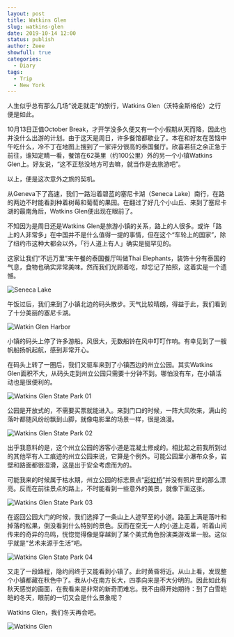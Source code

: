 ```yaml
---
layout: post
title: Watkins Glen
slug: watkins-glen
date: 2019-10-14 12:00
status: publish
author: Zeee
showfull: true
categories: 
  - Diary
tags:
  - Trip
  - New York
---
```


人生似乎总有那么几场“说走就走”的旅行，Watkins Glen（沃特金斯格伦）之行便是如此。

10月13日正值October Break，才开学没多久便又有一个小假期从天而降，因此也并没什么出游的计划。由于这天是周日，许多餐馆都歇业了。本在和好友在苦恼中午吃什么，冷不丁在地图上搜到了一家评分很高的泰国餐厅。欣喜若狂之余正急于前往，谁知定睛一看，餐馆在62英里（约100公里）外的另一个小镇Watkins Glen上。好友说，“这不正愁没地方可去嘛，就当作是去旅游吧”。

以上，便是这次意外之旅的契机。

从Geneva下了高速，我们一路沿着碧蓝的塞尼卡湖（Seneca Lake）南行，在路的两边不时能看到种着树莓和葡萄的果园。在翻过了好几个小山丘、来到了塞尼卡湖的最南角后，Watkins Glen便出现在眼前了。

不知因为是周日还是Watkins Glen是旅游小镇的关系，路上的人很多。或许「路上的人非常多」在中国并不是什么值得一提的事情，但在这个“车轮上的国家”，除了纽约市这种大都会以外，「行人道上有人」确实是挺罕见的。

这家让我们“不远万里”来午餐的泰国餐厅叫做Thai Elephants，装饰十分有泰国的气息，食物也确实非常美味。然而我们光顾着吃，却忘记了拍照，这着实是一个遗憾。

![Seneca Lake](./Watkins_Glen_04.jpeg "左上角是一个产湖盐的工厂")

午饭过后，我们来到了小镇北边的码头散步。天气比较晴朗，得益于此，我们看到了十分美丽的塞尼卡湖。

![Watkin Glen Harbor](./Watkins_Glen_02.jpeg "停满了船只的码头")

小镇的码头上停了许多游船。风很大，无数船铃在风中叮叮作响。有幸见到了一艘帆船扬帆起航，感到非常开心。

在码头上转了一圈后，我们又驱车来到了小镇西边的州立公园。其实Watkins Glen面积不大，从码头走到州立公园只需要十分钟不到。哪怕没有车，在小镇活动也是很便利的。

![Watkins Glen State Park 01](./Watkins_Glen_03.jpg)

公园是开放式的，不需要买票就能进入。来到门口的时候，一阵大风吹来，满山的落叶都随风纷纷飘到山脚，就像电影里的场景一样，很是浪漫。

![Watkins Glen State Park 02](./Watkins_Glen_09.jpeg)

出乎我意料的是，这个州立公园的游客小道是混凝土修成的。相比起之前我所到过的其他罕有人工痕迹的州立公园来说，它算是个例外。可能公园里小瀑布众多，岩壁和路面都很湿滑，这是出于安全考虑而为的。

可能我来的时候属于枯水期，州立公园的标志景点“[彩虹桥](https://upload.wikimedia.org/wikipedia/commons/a/ad/Watkins_Glen_State_Park_pano_6.jpg)”并没有照片里的那么漂亮。反而在前往景点的路上，不时能看到一些意外的美景，就像下面这张。

![Watkins Glen State Park 03](./Watkins_Glen_01.jpeg "")

在返回公园大门的时候，我们选择了一条山上人迹罕至的小道。路面上满是落叶和掉落的松果，倒没看到什么特别的景色。反而在空无一人的小道上走着，听着山间传来的奇异的鸟鸣，恍惚觉得像是穿越到了某个美式角色扮演类游戏里一般。这似乎就是“艺术来源于生活”吧。

![Watkins Glen State Park 04](./Watkins_Glen_05.jpeg "")

又走了一段路程，隐约间终于又能看到小镇了。此时黄昏将近。从山上看，发现整个小镇都藏在秋色中了。我从小在南方长大，四季向来是不大分明的。因此如此有秋天感觉的画面，在我看来是非常的新奇而难忘。我不由得开始期待：到了白雪皑皑的冬天，眼前的一切又会是什么景象呢？

Watkins Glen，我们冬天再会吧。

![Watkins Glen](./Watkins_Glen_08.jpeg)